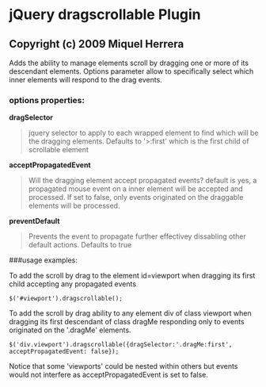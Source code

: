 # jQuery dragscrollable Plugin
## Copyright (c) 2009 Miquel Herrera

Adds the ability to manage elements scroll by dragging
one or more of its descendant elements. Options parameter
allow to specifically select which inner elements will
respond to the drag events.

### options properties:

**dragSelector**

> jquery selector to apply to each wrapped element to find which will be the dragging elements.
> Defaults to '>:first' which is the first child of scrollable element

**acceptPropagatedEvent**

> Will the dragging element accept propagated events? default is yes, a propagated mouse event
> on a inner element will be accepted and processed. If set to false, only events originated on the
> draggable elements will be processed.

**preventDefault**

> Prevents the event to propagate further effectivey dissabling other default actions. Defaults to true

###usage examples:

To add the scroll by drag to the element id=viewport when dragging its first child accepting any propagated events

`$('#viewport').dragscrollable();`

 To add the scroll by drag ability to any element div of class viewport when dragging its first descendant of class
 dragMe responding only to events originated on the '.dragMe' elements.

`$('div.viewport').dragscrollable({dragSelector:'.dragMe:first', acceptPropagatedEvent: false});`

 Notice that some 'viewports' could be nested within others but events
 would not interfere as acceptPropagatedEvent is set to false.

 